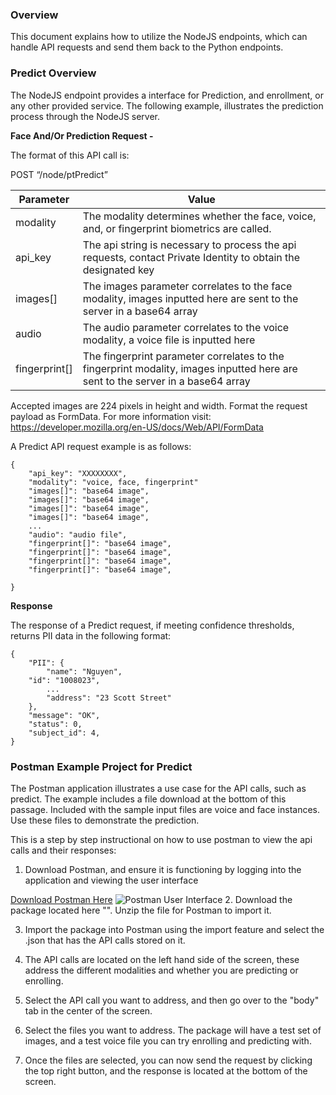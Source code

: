 ### Overview 

This document explains how to utilize the NodeJS endpoints, which can handle API requests and send them back to the Python endpoints.

### Predict Overview

The NodeJS endpoint provides a interface for Prediction, and enrollment, or any other provided service. The following example, illustrates the prediction process through the NodeJS server.


**Face And/Or Prediction Request -**

The format of this API call is: 

POST “/node/ptPredict”

|Parameter      |            Value|
|----------|--------------| 
|modality | The modality determines whether the face, voice, and, or fingerprint biometrics are called. |
|api_key       |         The api string is necessary to process the api requests, contact Private Identity to obtain the designated key |
|images[]       | The images parameter correlates to the face modality, images inputted here are sent to the server in a base64 array |
|audio | The audio parameter correlates to the voice modality, a voice file is inputted here |
|fingerprint[]  | The fingerprint parameter correlates to the fingerprint modality, images inputted here are sent to the server in a base64 array |

Accepted images are 224 pixels in height and width. Format the request payload as FormData. For more information visit: https://developer.mozilla.org/en-US/docs/Web/API/FormData

A Predict API request example is as follows:
```
{
    "api_key": "XXXXXXXX",
    "modality": "voice, face, fingerprint"
    "images[]": "base64 image",
    "images[]": "base64 image",
    "images[]": "base64 image", 
    "images[]": "base64 image",
    ...
    "audio": "audio file",
    "fingerprint[]": "base64 image",
    "fingerprint[]": "base64 image",
    "fingerprint[]": "base64 image", 
    "fingerprint[]": "base64 image",

}
```

**Response**

The response of a Predict request, if meeting confidence thresholds, returns PII data in the following format:
```
{
    "PII": {
        "name": "Nguyen",
	"id": "1008023",
        ...
        "address": "23 Scott Street"
    },
    "message": "OK",
    "status": 0,
    "subject_id": 4,
}
```

### Postman Example Project for Predict

The Postman application illustrates a use case for the API calls, such as predict. The example includes a file download at the bottom of this passage. Included with the sample input files are voice and face instances.  Use these files to demonstrate the prediction.

This is a step by step instructional on how to use postman to view the api calls and their responses:

1. Download Postman, and ensure it is functioning by logging into the application and viewing the user interface

[Download Postman Here](https://www.postman.com/downloads/)
![Postman User Interface](https://github.com/openinfer/PrivateIdentity/blob/master/images/Postman%20UI.png)
2. Download the package located here "". Unzip the file for Postman to import it. 

3. Import the package into Postman using the import feature and select the .json that has the API calls stored on it. 

4. The API calls are located on the left hand side of the screen, these address the different modalities and whether you are predicting or enrolling. 

5. Select the API call you want to address, and then go over to the "body" tab in the center of the screen.

6. Select the files you want to address. The package will have a test set of images, and a test voice file you can try enrolling and predicting with. 

7. Once the files are selected, you can now send the request by clicking the top right button, and the response is located at the bottom of the screen.


